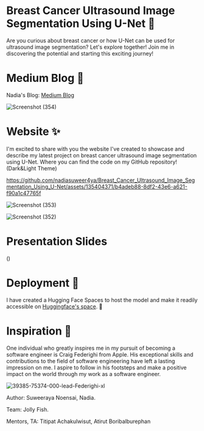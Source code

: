# Breast Cancer Ultrasound Image Segmentation Using U-Net 💐
Are you curious about breast cancer or how U-Net can be used for ultrasound image segmentation? Let's explore together! Join me in discovering the potential and starting this exciting journey!

# Medium Blog 🥗
Nadia's Blog: [Medium Blog](https://medium.com/@24098_79544/breast-cancer-ultrasound-segmentation-using-u-net-9b3435be019c)

![Screenshot (354)](https://github.com/nadiasuweer4ya/Breast_Cancer_Ultrasound_Image_Segmentation_Using_U-Net/assets/135404371/47a8699f-7e35-4b44-9e4f-c0ed6809f614)

# Website ✨
I'm excited to share with you the website I've created to showcase and describe my latest project on breast cancer ultrasound image segmentation using U-Net. Where you can find the code on my GitHub repository! (Dark&Light Theme)

https://github.com/nadiasuweer4ya/Breast_Cancer_Ultrasound_Image_Segmentation_Using_U-Net/assets/135404371/b4adeb88-8df2-43e6-a621-f90a1c47765f


![Screenshot (353)](https://github.com/nadiasuweer4ya/Breast_Cancer_Ultrasound_Image_Segmentation_Using_U-Net/assets/135404371/dde7b60a-043d-420e-87af-9b17b4c4e0cf)



![Screenshot (352)](https://github.com/nadiasuweer4ya/Breast_Cancer_Ultrasound_Image_Segmentation_Using_U-Net/assets/135404371/2fd91952-6d64-4a33-a5f2-0037b5b70192)


# Presentation Slides
()

# Deployment 🌺
 I have created a Hugging Face Spaces to host the model and make it readily accessible on [Huggingface's space](https://huggingface.co/spaces/Suweeraya/Breast_Cancer_Ultrasound_Image_Segmentation). 💐 


# Inspiration 🌟
One individual who greatly inspires me in my pursuit of becoming a software engineer is Craig Federighi from Apple. His exceptional skills and contributions to the field of software engineering have left a lasting impression on me. I aspire to follow in his footsteps and make a positive impact on the world through my work as a software engineer. 


![39385-75374-000-lead-Federighi-xl](https://github.com/nadiasuweer4ya/Breast_Cancer_Ultrasound_Image_Segmentation_Using_U-Net/assets/135404371/53399df3-91a7-4dc9-b527-904f67ad0509)


Author: Suweeraya Noensai, Nadia.

Team: Jolly Fish. 

Mentors, TA: Titipat Achakulwisut, Atirut Boribalburephan
